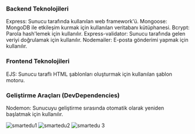 ### Backend Teknolojileri
Express: Sunucu tarafında kullanılan web framework'ü.
Mongoose: MongoDB ile etkileşim kurmak için kullanılan veritabanı kütüphanesi.
Bcrypt: Parola hash'lemek için kullanılır.
Express-validator: Sunucu tarafında gelen veriyi doğrulamak için kullanılır.
Nodemailer: E-posta gönderimi yapmak için kullanılır.


### Frontend Teknolojileri
EJS: Sunucu taraflı HTML şablonları oluşturmak için kullanılan şablon motoru.

### Geliştirme Araçları (DevDependencies)
Nodemon: Sunucuyu geliştirme sırasında otomatik olarak yeniden başlatmak için kullanılır.

![smartedu1](https://github.com/user-attachments/assets/3cda311c-7d61-4d2c-98f8-7b9cad1f74d1)
![smartedu2](https://github.com/user-attachments/assets/828b52e8-4f16-495d-8994-0e16ac185d5c)
![smartedu 3](https://github.com/user-attachments/assets/e89b6197-2e72-4481-a54a-93705e3bcc2e)
